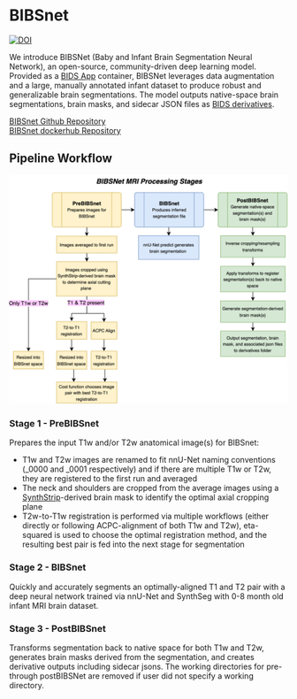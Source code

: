 # BIBSnet

[![DOI](https://zenodo.org/badge/DOI/10.5281/zenodo.7019701.svg)](https://doi.org/10.5281/zenodo.7019701)

We introduce BIBSNet (Baby and Infant Brain Segmentation Neural Network), an open-source, community-driven deep learning model. Provided as a [BIDS App](https://bids-apps.neuroimaging.io/about/) container, BIBSNet leverages data augmentation and a large, manually annotated infant dataset to produce robust and generalizable brain segmentations. The model outputs native-space brain segmentations, brain masks, and sidecar JSON files as [BIDS derivatives](https://bids-specification.readthedocs.io/en/stable/derivatives/introduction.html).

[BIBSnet Github Repository](https://github.com/DCAN-Labs/BIBSnet)<br>
[BIBSnet dockerhub Repository](https://hub.docker.com/repository/docker/dcanumn/bibsnet/)


## Pipeline Workflow
![BIBSnet - Stages for MRI Processing](BIBSNetWorkflowDiagram.drawio.png)

### Stage 1 - PreBIBSnet 
Prepares the input T1w and/or T2w anatomical image(s) for BIBSnet:
* T1w and T2w images are renamed to fit nnU-Net naming conventions (_0000 and _0001 respectively) and if there are multiple T1w or T2w, they are registered to the first run and averaged
* The neck and shoulders are cropped from the average images using a [SynthStrip](https://surfer.nmr.mgh.harvard.edu/docs/synthstrip/)-derived brain mask to identify the optimal axial cropping plane
* T2w-to-T1w registration is performed via multiple workflows (either directly or following ACPC-alignment of both T1w and T2w), eta-squared is used to choose the optimal registration method, and the resulting best pair is fed into the next stage for segmentation

### Stage 2 - BIBSnet
Quickly and accurately segments an optimally-aligned T1 and T2 pair with a deep neural network trained via nnU-Net and SynthSeg with 0-8 month old infant MRI brain dataset.

### Stage 3 - PostBIBSnet
Transforms segmentation back to native space for both T1w and T2w, generates brain masks derived from the segmentation, and creates derivative outputs including sidecar jsons. The working directories for pre- through postBIBSNet are removed if user did not specify a working directory.
